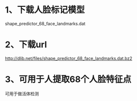 # 1、下载人脸标记模型
shape_predictor_68_face_landmarks.dat

# 2、下载url
http://dlib.net/files/shape_predictor_68_face_landmarks.dat.bz2

# 3、可用于人提取68个人脸特征点
可用于做活体检测
